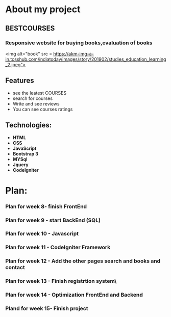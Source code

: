 # About my project
## BESTCOURSES 

### Responsive website for buying books,evaluation of books 
<img alt="book" src = https://akm-img-a-in.tosshub.com/indiatoday/images/story/201902/studies_education_learning_2.jpeg">

## Features

- see the leatest COURSES
- search for courses
- Write and see reviews
- You can see courses ratings

## Technologies:

- **HTML**
- **CSS**
- **JavaScript**
- **Bootstrap 3**
- **MYSql**
- **Jquery**
- **CodeIgniter**

# Plan:
### Plan for week 8- finish FrontEnd
### Plan for week 9 - start BackEnd (SQL)
### Plan for week 10 - Javascript
### Plan for week 11 - CodeIgniter Framework
### Plan for week 12 - Add the other pages search and books and contact
### Plan for week 13 - Finish registrtion system\
### Plan for week 14 - Optimization FrontEnd and Backend
### Pland for week 15- Finish project
